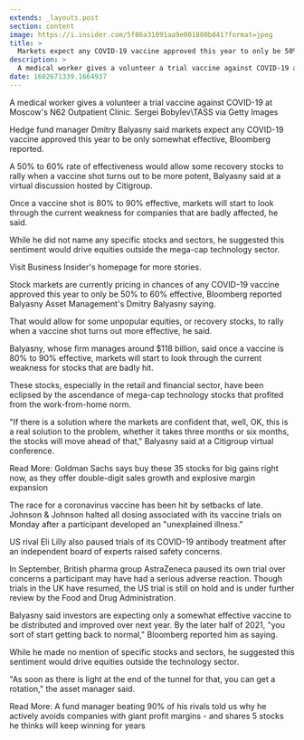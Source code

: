 ```yaml
--- 
extends: _layouts.post 
section: content 
image: https://i.insider.com/5f86a31091aa9e001880b841?format=jpeg 
title: > 
  Markets expect any COVID-19 vaccine approved this year to only be 50% to 60% effective, asset manager Balyasny says 
description: > 
  A medical worker gives a volunteer a trial vaccine against COVID-19 at Moscow's N62 Outpatient Clinic.Sergei Bobylev\TASS via Getty ImagesHedge fund manager Dmitry Balyasny said markets expect any COVID-19 vaccine approved this year to be only somewhat effective, Bloomberg reported.Stock markets are currently pricing in chances of any COVID-19 vaccine approved this year to only be 50% to 60% effective, Bloomberg reported Balyasny Asset Management's Dmitry Balyasny saying.Johnson & Johnson halted all dosing associated with its vaccine trials on Monday after a participant developed an "unexplained illness."Balyasny said investors are expecting only a somewhat effective vaccine to be distributed and improved over next year. 
date: 1602671339.1664937 
--- 
```

A medical worker gives a volunteer a trial vaccine against COVID-19 at Moscow's N62 Outpatient Clinic. Sergei Bobylev\TASS via Getty Images

Hedge fund manager Dmitry Balyasny said markets expect any COVID-19 vaccine approved this year to be only somewhat effective, Bloomberg reported.

A 50% to 60% rate of effectiveness would allow some recovery stocks to rally when a vaccine shot turns out to be more potent, Balyasny said at a virtual discussion hosted by Citigroup.

Once a vaccine shot is 80% to 90% effective, markets will start to look through the current weakness for companies that are badly affected, he said.

While he did not name any specific stocks and sectors, he suggested this sentiment would drive equities outside the mega-cap technology sector.

Visit Business Insider's homepage for more stories.

Stock markets are currently pricing in chances of any COVID-19 vaccine approved this year to only be 50% to 60% effective, Bloomberg reported Balyasny Asset Management's Dmitry Balyasny saying.

That would allow for some unpopular equities, or recovery stocks, to rally when a vaccine shot turns out more effective, he said.

Balyasny, whose firm manages around $118 billion, said once a vaccine is 80% to 90% effective, markets will start to look through the current weakness for stocks that are badly hit.

These stocks, especially in the retail and financial sector, have been eclipsed by the ascendance of mega-cap technology stocks that profited from the work-from-home norm.

"If there is a solution where the markets are confident that, well, OK, this is a real solution to the problem, whether it takes three months or six months, the stocks will move ahead of that," Balyasny said at a Citigroup virtual conference.

Read More: Goldman Sachs says buy these 35 stocks for big gains right now, as they offer double-digit sales growth and explosive margin expansion

The race for a coronavirus vaccine has been hit by setbacks of late. Johnson & Johnson halted all dosing associated with its vaccine trials on Monday after a participant developed an "unexplained illness."

US rival Eli Lilly also paused trials of its COVID-19 antibody treatment after an independent board of experts raised safety concerns.

In September, British pharma group AstraZeneca paused its own trial over concerns a participant may have had a serious adverse reaction. Though trials in the UK have resumed, the US trial is still on hold and is under further review by the Food and Drug Administration.

Balyasny said investors are expecting only a somewhat effective vaccine to be distributed and improved over next year. By the later half of 2021, "you sort of start getting back to normal," Bloomberg reported him as saying.

While he made no mention of specific stocks and sectors, he suggested this sentiment would drive equities outside the technology sector.

"As soon as there is light at the end of the tunnel for that, you can get a rotation," the asset manager said.

Read More: A fund manager beating 90% of his rivals told us why he actively avoids companies with giant profit margins - and shares 5 stocks he thinks will keep winning for years